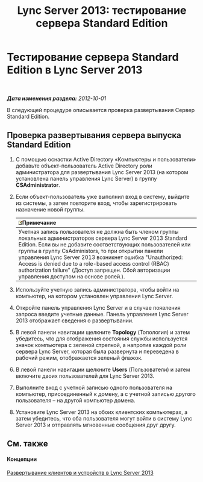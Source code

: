 ﻿---
title: 'Lync Server 2013: тестирование сервера Standard Edition'
TOCTitle: Тестирование сервера Standard Edition
ms:assetid: b6ef67bb-9665-43e4-b8b3-eac8898eebf6
ms:mtpsurl: https://technet.microsoft.com/ru-ru/library/Gg412890(v=OCS.15)
ms:contentKeyID: 49310938
ms.date: 05/19/2016
mtps_version: v=OCS.15
ms.translationtype: HT
---

# Тестирование сервера Standard Edition в Lync Server 2013

 

_**Дата изменения раздела:** 2012-10-01_

В следующей процедуре описывается проверка развертывания Сервер Standard Edition.

## Проверка развертывания сервера выпуска Standard Edition

1.  С помощью оснастки Active Directory «Компьютеры и пользователи» добавьте объект-пользователь Active Directory роли администратора для развертывания Lync Server 2013 (на котором установлена панель управления Lync Server) в группу **CSAdministrator**.

2.  Если объект-пользователь уже выполнил вход в систему, выйдите из системы, а затем повторите вход, чтобы зарегистрировать назначение новой группы.
    
    <table>
    <thead>
    <tr class="header">
    <th><img src="images/Gg398412.note(OCS.15).gif" title="note" alt="note" />Примечание</th>
    </tr>
    </thead>
    <tbody>
    <tr class="odd">
    <td>Учетная запись пользователя не должна быть членом группы локальных администраторов сервера Lync Server 2013 Standard Edition. Если вы не добавите соответствующих пользователей или группы в группу CsAdministors, то при открытии панели управления Lync Server 2013 возникнет ошибка &quot;Unauthorized: Access is denied due to a role-based access control (RBAC) authorization failure&quot; (Доступ запрещен. Сбой авторизации управления доступом на основе ролей.).</td>
    </tr>
    </tbody>
    </table>


3.  Используйте учетную запись администратора, чтобы войти на компьютер, на котором установлен управления Lync Server.

4.  Откройте панель управления Lync Server и в случае появления запроса введите учетные данные. Панель управления Lync Server 2013 отображает сведения о развертывании.

5.  В левой панели навигации щелкните **Topology** (Топология) и затем убедитесь, что для отображения состояния службы используется значок компьютера с зеленой стрелкой, а напротив каждой роли сервера Lync Server, которая была развернута и переведена в рабочий режим, отображается зеленый флажок.

6.  В левой панели навигации щелкните **Users** (Пользователи) и затем включите двоих пользователей для Lync Server 2013.

7.  Выполните вход с учетной записью одного пользователя на компьютер, присоединенный к домену, а с учетной записью другого пользователя – на другой компьютер домена.

8.  Установите Lync Server 2013 на обоих клиентских компьютерах, а затем убедитесь, что оба пользователя могут войти в систему Lync Server 2013 и отправлять мгновенные сообщения друг другу.

## См. также

#### Концепции

[Развертывание клиентов и устройств в Lync Server 2013](lync-server-2013-deploying-clients-and-devices.md)

